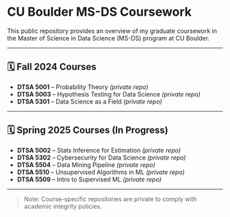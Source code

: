 # CU Boulder MS-DS Coursework

This public repository provides an overview of my graduate coursework in the Master of Science in Data Science (MS-DS) program at CU Boulder.

---

## 🗓️ Fall 2024 Courses
- **DTSA 5001** – Probability Theory *(private repo)*
- **DTSA 5003** – Hypothesis Testing for Data Science *(private repo)*
- **DTSA 5301** – Data Science as a Field *(private repo)*

---

## 🗓️ Spring 2025 Courses (In Progress)
- **DTSA 5002** – Stats Inference for Estimation *(private repo)*
- **DTSA 5302** – Cybersecurity for Data Science *(private repo)*
- **DTSA 5504** – Data Mining Pipeline *(private repo)*
- **DTSA 5510** – Unsupervised Algorithms in ML *(private repo)*
- **DTSA 5509** – Intro to Supervised ML *(private repo)*

---

> Note: Course-specific repositories are private to comply with academic integrity policies.
